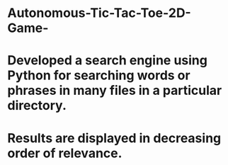 # Autonomous-Tic-Tac-Toe-2D-Game-
# Developed a search engine using Python for searching words or phrases in many files in a particular directory. 
# Results are displayed in decreasing order of relevance.
